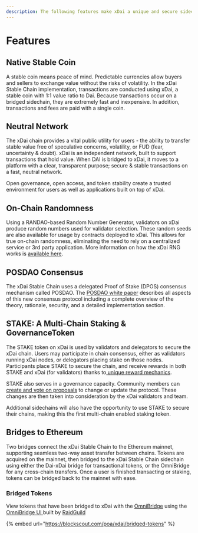 ```yaml
---
description: The following features make xDai a unique and secure sidechain solution.
---
```


# Features

## Native Stable Coin

A stable coin means peace of mind. Predictable currencies allow buyers and sellers to exchange value without the risks of volatility. In the xDai Stable Chain implementation, transactions are conducted using xDai, a stable coin with 1:1 value ratio to Dai. Because transactions occur on a bridged sidechain, they are extremely fast and inexpensive. In addition, transactions and fees are paid with a single coin.

## Neutral Network

The xDai chain provides a vital public utility for users - the ability to transfer stable value free of speculative concerns, volatility, or FUD \(fear, uncertainty & doubt\). xDai is an independent network, built to support transactions that hold value. When DAI is bridged to xDai, it moves to a platform with a clear, transparent purpose; secure & stable transactions on a fast, neutral network.

Open governance, open access, and token stability create a trusted environment for users as well as applications built on top of xDai.

## On-Chain Randomness

Using a RANDAO-based Random Number Generator, validators on xDai produce random numbers used for validator selection. These random seeds are also available for usage by contracts deployed to xDai. This allows for true on-chain randomness, eliminating the need to rely on a centralized service or 3rd party application. More information on how the xDai RNG works is [available here](../for-developers/on-chain-random-numbers/).

## POSDAO Consensus

The xDai Stable Chain uses a delegated Proof of Stake \(DPOS\) consensus mechanism called POSDAO. The [POSDAO white paper](../for-validators/posdao-whitepaper.md) describes all aspects of this new consensus protocol including a complete overview of the theory, rationale, security, and a detailed implementation section.

## STAKE: A Multi-Chain Staking & GovernanceToken

The STAKE token on xDai is used by validators and delegators to secure the xDai chain. Users may participate in chain consensus, either as validators running xDai nodes, or delegators placing stake on those nodes. Participants place STAKE to secure the chain, and receive rewards in both STAKE and xDai \(for validators\) thanks to[ unique reward mechanics](../for-stakers/stake-reward-mechanics/).

STAKE also serves in a governance capacity. Community members can [create and vote on proposals](../for-stakers/stake-token/stake-weighted-voting.md) to change or update the protocol. These changes are then taken into consideration by the xDai validators and team.

Additional sidechains will also have the opportunity to use STAKE to secure their chains, making this the first multi-chain enabled staking token.

## Bridges to Ethereum

Two bridges connect the xDai Stable Chain to the Ethereum mainnet, supporting seamless two-way asset transfer between chains. Tokens are acquired on the mainnet, then bridged to the xDai Stable Chain sidechain using either the Dai-xDai bridge for transactional tokens, or the OmniBridge for any cross-chain transfers. Once a user is finished transacting or staking, tokens can be bridged back to the mainnet with ease.

### Bridged Tokens

View tokens that have been bridged to xDai with the [OmniBridge](https://docs.tokenbridge.net/eth-xdai-amb-bridge/multi-token-extension) using the [OmniBridge UI ](https://xdai-omnibridge.web.app/)built by [RaidGuild](https://raidguild.org/)

{% embed url="https://blockscout.com/poa/xdai/bridged-tokens" %}



